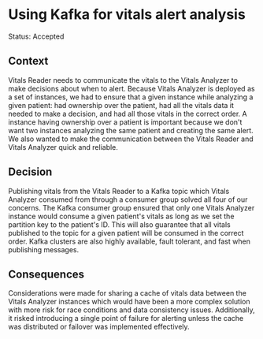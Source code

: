 # Using Kafka for vitals alert analysis

Status: Accepted

## Context

Vitals Reader needs to communicate the vitals to the Vitals Analyzer to make
decisions about when to alert. Because Vitals Analyzer is deployed as a set of
instances, we had to ensure that a given instance while analyzing a given
patient: had ownership over the patient, had all the vitals data
it needed to make a decision, and had all those vitals in the correct order. A 
instance having ownership over a patient is important because we don't want two 
instances analyzing the same patient and creating the same alert. We also
wanted to make the communication between the Vitals Reader and Vitals Analyzer quick
and reliable.

## Decision

Publishing vitals from the Vitals Reader to a Kafka topic which Vitals Analyzer 
consumed from through a consumer group solved all four of our concerns. The Kafka 
consumer group ensured that only one Vitals Analyzer instance would consume a 
given patient's vitals as long as we set the partition key to the patient's ID.
This will also guarantee that all vitals published to the topic for a given 
patient will be consumed in the correct order. Kafka clusters are also highly
available, fault tolerant, and fast when publishing messages.

## Consequences

Considerations were made for sharing a cache of vitals data between the Vitals
Analyzer instances which would have been a more complex solution with more
risk for race conditions and data consistency issues. Additionally, it risked
introducing a single point of failure for alerting unless the cache was distributed
or failover was implemented effectively.

